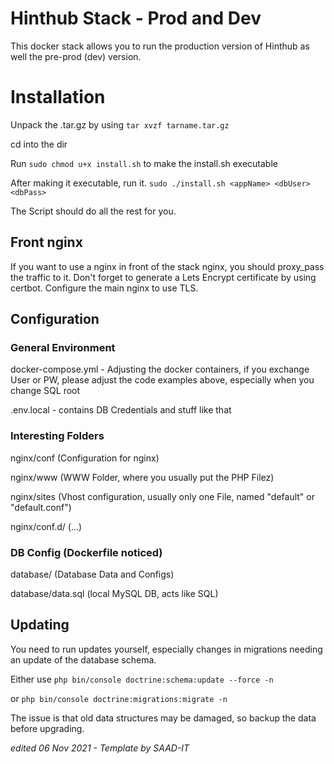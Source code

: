 # Hinthub Stack - Prod and Dev

This docker stack allows you to run the production version of Hinthub as well the pre-prod (dev) version.

# Installation

Unpack the .tar.gz by using `tar xvzf tarname.tar.gz`

cd into the dir

Run `sudo chmod u+x install.sh` to make the install.sh executable

After making it executable, run it. `sudo ./install.sh <appName> <dbUser> <dbPass>`

The Script should do all the rest for you.

## Front nginx

If you want to use a nginx in front of the stack nginx, you should proxy_pass the traffic to it. Don't forget to generate a Lets Encrypt certificate by using certbot. Configure the main nginx to use TLS. 

## Configuration

### General Environment

docker-compose.yml - Adjusting the docker containers, if you exchange User or PW, please adjust the code examples above, especially when you change SQL root

.env.local - contains DB Credentials and stuff like that

### Interesting Folders

nginx/conf (Configuration for nginx)

nginx/www (WWW Folder, where you usually put the PHP Filez)

nginx/sites (Vhost configuration, usually only one File, named "default" or "default.conf")

nginx/conf.d/ (...)

### DB Config (Dockerfile noticed)

database/ (Database Data and Configs)

database/data.sql (local MySQL DB, acts like SQL)

## Updating

You need to run updates yourself, especially changes in migrations needing an update of the database schema.

Either use `php bin/console doctrine:schema:update --force -n` 

or `php bin/console doctrine:migrations:migrate -n`

The issue is that old data structures may be damaged, so backup the data before upgrading.

*edited 06 Nov 2021 - Template by SAAD-IT*
